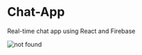 # Chat-App

Real-time chat app using React and Firebase

![not found]("./firechat/src/images/ss1.png")
